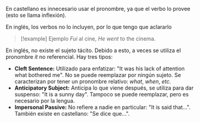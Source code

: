 En castellano es innecesario usar el pronombre, ya que el verbo lo provee (esto se llama inflexión).

En inglés, los verbos no lo incluyen, por lo que tengo que aclararlo

> [!example] Ejemplo
> *Fui* al cine, *He went* to the cinema.

En inglés, no existe el sujeto tácito. Debido a esto, a veces se utiliza el pronombre *it* no referencial. Hay tres tipos:

- **Cleft Sentence:** Utilizado para enfatizar: "It was his lack of attention what bothered me". No se puede reemplazar por ningún sujeto. Se caracterizan por tener un pronombre relativo: *what*, *when*, *etc.*
- **Anticipatory Subject:** Anticipa lo que viene después, se utiliza para dar suspenso: "It is a sunny day". Tampoco se puede reemplazar, pero es necesario por la lengua.
- **Impersonal Passive:** No refiere a nadie en particular: "It is said that...". También existe en castellano: "Se dice que...".
